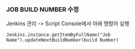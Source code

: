 ### JOB BUILD NUMBER 수정
Jenkins 관리 -> Script Console에서 아래 명령어 실행
```
Jenkins.instance.getItemByFullName("Job Name").updateNextBuildNumber(build Number)
```
